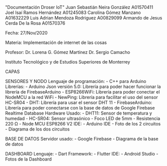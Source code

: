 "Documentación Droser IoT"
Juan Sebastián Neira González		      A01570411
Joel Isaí Ramos Hernández			        A01245083
Carolina Gómez Manzano			          A01632229
Luis Adrian Mendoza Rodriguez		      A00829099
Armando de Jesus Cerda De la Rosa 		A01570376

 
Fecha: 27/Nov/2020
 
Materia: Implementación de internet de las cosas

Profesor:
Dr. Lorena G. Gómez Martínez
Dr. Sergio Camacho



Instituto Tecnológico y de Estudios Superiores de Monterrey



CAPAS 

SENSORES Y NODO
	Lenguaje de programación:
    - C++ para Arduino  
	Librerías:
    - Arduino Json versión 5.0: Librería para poder hacer funcionar la librería de FirebaseArduino
    - ESP8266WiFi: Librería para poder conectar el NodeMCU a la red WiFi
    - NewPing: Librería para facilitar el uso del sensor HC-SR04
    - DHT: Librería para usar el sensor DHT 11
    - FirebaseArduino: Librería para poder conectarse con la base de datos de Google Firebase Realtime Database
  Hardware Usado:
    - DHT11: Sensor de temperatura y humedad
    - HC-SR04: Sensor ultrasónico
    - Foco LED de 5mm
    - Resistencia 220 Ω
    - Node MCU ESP8266 V2
	IDE:
	  - Arduino IDE
	  - Foto de los 2 circuitos
	  - Diagrama de los dos circuitos

	
BASE DE DATOS
	Servidor usado:
	  - Google Firebase
	  - Diagrama de la base de datos
    
DASHBOARD
	Lenguaje:
		- Dart
	Framework:
		- Flutter
	IDE: 
    - Android Studio
	  - Fotos de la Dashboard


